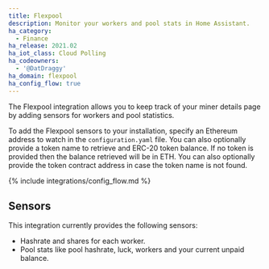 ```yaml
---
title: Flexpool
description: Monitor your workers and pool stats in Home Assistant.
ha_category:
  - Finance
ha_release: 2021.02
ha_iot_class: Cloud Polling
ha_codeowners:
  - '@DatDraggy'
ha_domain: flexpool
ha_config_flow: true
---
```


The Flexpool integration allows you to keep track of your miner details page by adding sensors for workers and pool statistics.

To add the Flexpool sensors to your installation, specify an Ethereum address to watch in the `configuration.yaml` file. You can also optionally provide a token name to retrieve and ERC-20 token balance. If no token is provided then the balance retrieved will be in ETH. You can also optionally provide the token contract address in case the token name is not found.

{% include integrations/config_flow.md %}

## Sensors

This integration currently provides the following sensors:

- Hashrate and shares for each worker.
- Pool stats like pool hashrate, luck, workers and your current unpaid balance.